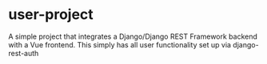 # user-project
A simple project that integrates a Django/Django REST Framework backend with a Vue frontend.  This simply has all user functionality set up via django-rest-auth


